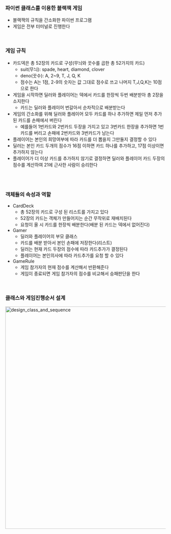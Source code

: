 ### 파이썬 클래스를 이용한 블랙잭 게임

- 블랙잭의 규칙을 간소화한 파이썬 프로그램
- 게임은 전부 터미널로 진행한다

<br>

### 게임 규칙

- 카드덱은 총 52장의 카드로 구성(무늬와 끗수를 곱한 총 52가지의 카드)
    - suit(무늬): spade, heart, diamond, clover
    - deno(끗수): A, 2~9, T, J, Q, K
    - 점수는 A는 1점, 2-9의 숫자는 값 그대로 점수로 쓰고 나머지 T,J,Q,K는 10점으로 한다
- 게임을 시작하면 딜러와 플레이어는 덱에서 카드를 한장씩 두번 배분받아 총 2장을 소지한다
    - 카드는 딜러와 플레이어 번갈아서 순차적으로 배분받는다
- 게임의 간소화를 위해 딜러와 플레이어 모두 카드를 하나 추가하면 제일 먼저 추가 된 카드를 손패에서 버린다
    - 예를들어 1번카드와 2번카드 두장을 가지고 있고 3번카드 한장을 추가하면 1번카드를 버리고 손패에 2번카드와 3번카드가 남는다
- 플레이어는 본인의 희망여부에 따라 카드를 더 뽑을지 그만둘지 결정할 수 있다
- 딜러는 본인 카드 두개의 점수가 16점 이하면 카드 하나를 추가하고, 17점 이상이면 추가하지 않는다
- 플레이어가 더 이상 카드를 추가하지 않기로 결정하면 딜러와 플레이어 카드 두장의 점수를 계산하여 21에 근사한 사람이 승리한다

<br>


<br>

### 객체들의 속성과 역할

- CardDeck
    - 총 52장의 카드로 구성 된 리스트를 가지고 있다
    - 52장의 카드는 객체가 만들어지는 순간 무작위로 재배치된다
    - 요청이 올 시 카드를 한장씩 배분한다(배분 된 카드는 덱에서 없어진다)
- Gamer
    - 딜러와 플레이어의 부모 클래스
    - 카드를 배분 받아서 본인 손패에 저장한다(리스트)
    - 딜러는 현재 카드 두장의 점수에 따라 카드추가가 결정된다
    - 플레이어는 본인의사에 따라 카드추가를 요청 할 수 있다
- GameRule
    - 게임 참가자의 현재 점수를 계산해서 반환해준다
    - 게임이 종료되면 게임 참가자의 점수를 비교해서 승패판단을 한다

<br>

### 클래스와 게임진행순서 설계
<img width="699" alt="design_class_and_sequence" src="https://github.com/Ahnder/cardgame_black/assets/39118212/e888fa10-c5e8-46e9-8a78-670ce475adea">